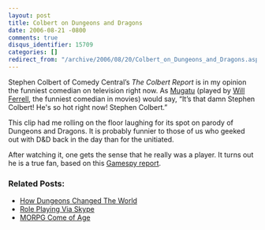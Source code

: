 ```yaml
---
layout: post
title: Colbert on Dungeons and Dragons
date: 2006-08-21 -0800
comments: true
disqus_identifier: 15709
categories: []
redirect_from: "/archive/2006/08/20/Colbert_on_Dungeons_and_Dragons.aspx/"
---
```


Stephen Colbert of Comedy Central’s *The Colbert Report* is in my
opinion the funniest comedian on television right now. As
[Mugatu](http://www.imdb.com/title/tt0196229/ "IMDB page") (played by
[Will
Ferrell](http://www.imdb.com/name/nm0002071/ "Will Ferrell on IMDB"),
the funniest comedian in movies) would say, “It’s that damn Stephen
Colbert! He's so hot right now! Stephen Colbert.”

This clip had me rolling on the floor laughing for its spot on parody of
Dungeons and Dragons. It is probably funnier to those of us who geeked
out with D&D back in the day than for the unitiated.

After watching it, one gets the sense that he really was a player. It
turns out he is a true fan, based on this [Gamespy
report](http://pc.gamespy.com/pc/dungeons-dragons-online/537989p1.html).

### Related Posts:

-   [How Dungeons Changed The
    World](https://haacked.com/archive/2004/11/15/1614.aspx "Op-Ed in Boston Globe")
-   [Role Playing Via
    Skype](https://haacked.com/archive/2006/05/17/RolePlayingViaSkype.aspx "Skype Role Playing")
-   [MORPG Come of
    Age](https://haacked.com/archive/2005/03/16/2380.aspx "Wow on NPR")


